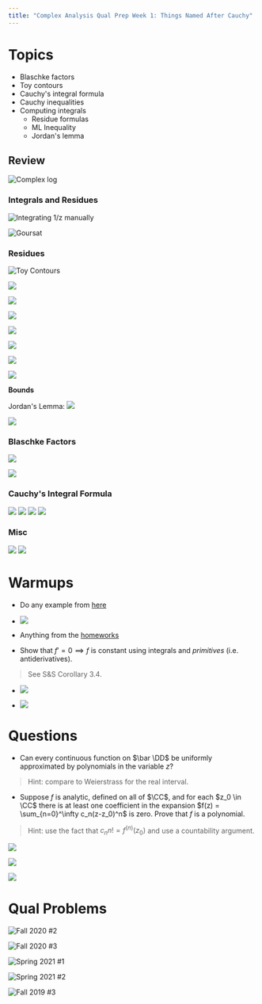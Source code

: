 ```yaml
---
title: "Complex Analysis Qual Prep Week 1: Things Named After Cauchy"
---
```


# Topics

- Blaschke factors
- Toy contours
- Cauchy's integral formula
- Cauchy inequalities
-   Computing integrals
	-   Residue formulas
	-   ML Inequality
	-  Jordan's lemma


## Review

![Complex log](_attachments/Pasted%20image%2020210527180305.png)

### Integrals and Residues

![Integrating 1/z manually](_attachments/Pasted%20image%2020210527181024.png)

![Goursat](_attachments/Pasted%20image%2020210527175221.png)

### Residues

![Toy Contours](_attachments/Pasted%20image%2020210527175306.png)

![](_attachments/Pasted%20image%2020210527175947.png)

![](_attachments/Pasted%20image%2020210527181758.png)

![](_attachments/Pasted%20image%2020210527181839.png)

![](_attachments/Pasted%20image%2020210527181812.png)

![](_attachments/Pasted%20image%2020210527182208.png)

![](_attachments/Pasted%20image%2020210527182226.png)

![](_attachments/Pasted%20image%2020210527182259.png)

**Bounds**

Jordan's Lemma:
![](_attachments/Pasted%20image%2020210527182026.png)

![](_attachments/Pasted%20image%2020210527182117.png)


### Blaschke Factors

![](_attachments/Pasted%20image%2020210527181155.png)

![](_attachments/Pasted%20image%2020210527181214.png)

### Cauchy's Integral Formula
![](_attachments/Pasted%20image%2020210527175202.png)
![](_attachments/Pasted%20image%2020210527175341.png)
![](_attachments/Pasted%20image%2020210527175355.png)
![](_attachments/Pasted%20image%2020210527175413.png)

### Misc

![](_attachments/Pasted%20image%2020210527175424.png)
![](_attachments/Pasted%20image%2020210527175435.png)


# Warmups

- Do any example from [here](http://home.iitk.ac.in/~psraj/mth102/lecture_notes/comp8.pdf)

- ![](_attachments/Pasted%20image%2020210527174041.png)

- Anything from the [homeworks](https://www.notion.so/Complex-Analysis-3ca8032a73fc4366836a9f5085f5e601)

- Show that $f'=0 \implies f$ is constant using integrals and *primitives* (i.e. antiderivatives). 

> See S&S Corollary 3.4.

- ![](_attachments/Pasted%20image%2020210527175840.png)

- ![](_attachments/Pasted%20image%2020210527180104.png)

# Questions

- Can every continuous function on $\bar \DD$ be uniformly approximated by polynomials in the variable $z$?

> Hint: compare to Weierstrass for the real interval.

- Suppose $f$ is analytic, defined on all of $\CC$, and for each $z_0 \in \CC$ there is at least one coefficient in the expansion $f(z) = \sum_{n=0}^\infty c_n(z-z_0)^n$ is zero.
Prove that $f$ is a polynomial.

> Hint: use the fact that $c_n n! = f^{(n)}(z_0)$ and use a countability argument.

![](_attachments/Pasted%20image%2020210527172954.png)

![](_attachments/Pasted%20image%2020210527173005.png)

![](_attachments/Pasted%20image%2020210527173030.png)

# Qual Problems

![Fall 2020 #2](_attachments/Pasted%20image%2020210527173251.png)

![Fall 2020 #3](_attachments/Pasted%20image%2020210527173330.png)

![Spring 2021 #1](_attachments/Pasted%20image%2020210527173157.png)

![Spring 2021 #2](_attachments/Pasted%20image%2020210527173111.png)

![Fall 2019 #3](_attachments/Pasted%20image%2020210527173427.png)